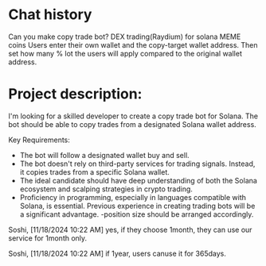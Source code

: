 # Chat history

Can you make copy trade bot? DEX trading(Raydium) for solana MEME coins
Users enter their own wallet and the copy-target wallet address. Then set how many % lot the users will apply compared to the original wallet address.

# Project description:
I'm looking for a skilled developer to create a copy trade bot for Solana. The bot should be able to copy trades from a designated Solana wallet address.

Key Requirements:
- The bot will follow a designated wallet buy and sell.
- The bot doesn't rely on third-party services for trading signals. Instead, it copies trades from a specific Solana wallet.
- The ideal candidate should have deep understanding of both the Solana ecosystem and scalping strategies in crypto trading.
- Proficiency in programming, especially in languages compatible with Solana, is essential. Previous experience in creating trading bots will be a significant advantage.
-position size should be arranged accordingly.


Soshi, [11/18/2024 10:22 AM]
yes, if they choose 1month, they can use our service for 1month only.

Soshi, [11/18/2024 10:22 AM]
if 1year, users canuse it for 365days.